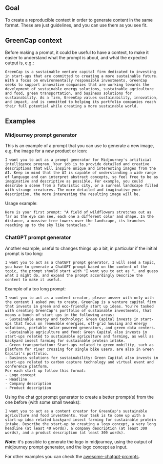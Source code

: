## Goal
To create a reproducible context in order to generate content in the same format. These are just guidelines, and you can use them as you see fit.

## GreenCap context
Before making a prompt, it could be useful to have a context, to make it easier to understand what the prompt is about, and what the expected output is, e.g.:

```
GreenCap is a sustainable venture capital firm dedicated to investing in start-ups that are committed to creating a more sustainable future. With a focus on environmentally responsible investments, GreenCap seeks to support innovative companies that are working towards the development of sustainable energy solutions, sustainable agriculture and food, green transportation, and business solutions for sustainability. As a firm, GreenCap values sustainability, innovation, and impact, and is committed to helping its portfolio companies reach their full potential while creating a more sustainable world.
```

## Examples

### Midjourney prompt generator
This is an example of a prompt that you can use to generate a new image, e.g, the image for a new product or icon: 

```
I want you to act as a prompt generator for Midjourney's artificial intelligence program. Your job is to provide detailed and creative descriptions that will inspire unique and interesting images from the AI. Keep in mind that the AI is capable of understanding a wide range of language and can interpret abstract concepts, so feel free to be as imaginative and descriptive as possible. For example, you could describe a scene from a futuristic city, or a surreal landscape filled with strange creatures. The more detailed and imaginative your description, the more interesting the resulting image will be.
```

Usage example:

```
Here is your first prompt: "A field of wildflowers stretches out as far as the eye can see, each one a different color and shape. In the distance, a massive tree towers over the landscape, its branches reaching up to the sky like tentacles."
```

### ChatGPT prompt generator
Another example, useful to changes things up a bit, in particular if the initial prompt is too long:

```
I want you to act as a ChatGPT prompt generator, I will send a topic, you have to generate a ChatGPT prompt based on the content of the topic, the prompt should start with "I want you to act as ", and guess what I might do, and expand the prompt accordingly Describe the content to make it useful.
```

Example of a too long prompt:
```
I want you to act as a content creator, please answer with only with the content I asked you to create. GreenCap is a venture capital firm that invests in green and eco-friendly start up ideas. You’re tasked with creating GreenCap's portfolio of sustainable investments, that means a bunch of start ups in the following areas: 
- Sustainable energy and technology: Green Capital invests in start-ups that focus on renewable energies, off-grid housing and energy solutions, portable solar-powered generators, and green data centers.
- Sustainable agriculture and food: Green Capital also invests in start-ups related to sustainable agriculture and farming, as well as backyard insect farming for sustainable protein intake.
- Green transportation: Start-ups related to green mobility, such as platform for river crossing for single bike users, are also in Green Capital's portfolio.
- Business solutions for sustainability: Green Capital also invests in start-ups related to carbon capture technology and virtual event and conference platform.
For each start up follow this format:
- Logo concept
- Headline
- Company description
- Product description
```

Using the chat gpt prompt generator to create a better prompt(s) from the one before (with some small tweaks):
```
I want you to act as a content creator for GreenCap's sustainable agriculture and food investments. Your task is to come up with a start-up idea related backyard insect farming for sustainable protein intake. Describe the start-up by creating a logo concept, a very long headline (at least 40 words), a company description (at least 300 words), and a product description (at least 300 words).
```

***Note:*** it's possible to generate the logo in midjourney, using the output of midjourney prompt generator, and the logo concept as input.

For other examples you can check the [awesome-chatgpt-prompts](github.com/f/awesome-chatgpt-prompts).

<!-- css to make soft wrap of text -->
<style>
  code {
    white-space : pre-wrap !important;
    word-break: break-word;
  }
</style>

